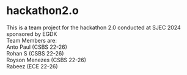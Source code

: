 # hackathon2.o

This is a team project for the hackathon 2.0 conducted at SJEC 2024 sponsored by EGDK<br>
Team Members are:<br>
Anto Paul         (CSBS 22-26)<br>
Rohan S           (CSBS 22-26)<br>
Royson Menezes    (CSBS 22-26)<br>
Rabeez            (ECE 22-26)<br>

